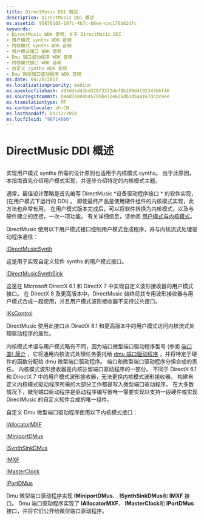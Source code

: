 ```yaml
---
title: DirectMusic DDI 概述
description: DirectMusic DDI 概述
ms.assetid: 95870103-197c-4b7c-b6ee-cac176b62dfc
keywords:
- DirectMusic WDK 音频，关于 DirectMusic DDI
- 用户模式 synths WDK 音频
- 内核模式 synths WDK 音频
- 用户模式接口 WDK 音频
- Dmu 端口驱动程序 WDK 音频
- 内核模式接口 WDK 音频
- 自定义 synths WDK 音频
- Dmu 微型端口驱动程序 WDK 音频
ms.date: 04/20/2017
ms.localizationpriority: medium
ms.openlocfilehash: d03ddbd43bd328f3372de78b189d4f92343bbf46
ms.sourcegitcommit: b84d760d4b45795be12e625db1d5a4167dc2c9ee
ms.translationtype: MT
ms.contentlocale: zh-CN
ms.lasthandoff: 09/17/2020
ms.locfileid: "90714806"
---
```

# <a name="directmusic-ddi-overview"></a>DirectMusic DDI 概述


## <span id="directmusic_ddi_overview"></span><span id="DIRECTMUSIC_DDI_OVERVIEW"></span>


实现用户模式 synths 所需的设计原则也适用于内核模式 synths。 出于此原因，本指南首先介绍用户模式实现，并逐步介绍特定的内核模式主题。

通常，最佳设计策略是首先编写 DirectMusic *设备驱动程序接口 * 的软件实现， (在用户模式下运行的 DDI) 。 即使最终产品是使用硬件组件的内核模式实现，此方法也非常有用。 在用户模式版本完成后，可以将软件转换为内核模式，以及与硬件建立的连接，一次一项功能。 有关详细信息，请参阅 [用户模式与内核模式](user-mode-versus-kernel-mode.md)。

DirectMusic 使用以下用户模式接口控制用户模式合成程序，并与内核流式处理驱动程序通信：

[IDirectMusicSynth](/windows/win32/api/dmusics/nn-dmusics-idirectmusicsynth)

这是用于实现自定义软件 synths 的用户模式接口。

[IDirectMusicSynthSink](/windows/win32/api/dmusics/nn-dmusics-idirectmusicsynthsink)

这是在 Microsoft DirectX 6.1 和 DirectX 7 中实现自定义波形接收器的用户模式接口。 在 DirectX 8 及更高版本中，DirectMusic 始终将其专用波形接收器与用户模式合成一起使用，并且用户模式波形接收器不支持公共接口。

[IKsControl](/windows-hardware/drivers/ddi/ksproxy/nn-ksproxy-ikscontrol)

DirectMusic 使用此接口从 DirectX 6.1 和更高版本中的用户模式访问内核流式处理驱动程序的属性。

内核模式术语与用户模式略有不同，因为端口微型端口驱动程序型号 (参阅 [端口类) 简介](introduction-to-port-class.md) ，它将通用内核流式处理任务委托给 [dmu 端口驱动程序](dmus-port-driver.md) ，并将特定于硬件的函数分配给 dmu 微型端口驱动程序。 端口和微型端口驱动程序分担合成的责任。 内核模式波形接收器是内核驻留端口驱动程序的一部分。 不同于 DirectX 6.1 和 DirectX 7 中的用户模式波形接收器，无法更换内核模式波形接收器。 构建自定义内核模式驱动程序所需的大部分工作都是写入微型端口驱动程序。 在大多数情况下，微型端口驱动程序是驱动程序编写器唯一需要实现以支持一段硬件或实现 DirectMusic 的自定义软件合成的唯一组件。

自定义 Dmu 微型端口驱动程序使用以下内核模式接口：

[IAllocatorMXF](/windows-hardware/drivers/ddi/dmusicks/nn-dmusicks-iallocatormxf)

[IMiniportDMus](/windows-hardware/drivers/ddi/dmusicks/nn-dmusicks-iminiportdmus)

[ISynthSinkDMus](/windows-hardware/drivers/ddi/dmusicks/nn-dmusicks-isynthsinkdmus)

[IMXF](/windows-hardware/drivers/ddi/dmusicks/nn-dmusicks-imxf)

[IMasterClock](/windows-hardware/drivers/ddi/dmusicks/nn-dmusicks-imasterclock)

[IPortDMus](/windows-hardware/drivers/ddi/dmusicks/nn-dmusicks-iportdmus)

Dmu 微型端口驱动程序实现 **IMiniportDMus**、 **ISynthSinkDMus**和 **IMXF** 接口。 Dmu 端口驱动程序实现了 **IAllocatorMXF**、 **IMasterClock**和 **IPortDMus** 接口，并将它们公开给微型端口驱动程序。

 

